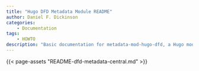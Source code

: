 ```yaml
---
title: "Hugo DFD Metadata Module README"
author: Daniel F. Dickinson
categories:
    - Documentation
tags:
    - HOWTO
description: "Basic documentation for metadata-mod-hugo-dfd, a Hugo module by Daniel F. Dickinson for handling page metadata."
---
```

{{< page-assets "README-dfd-metadata-central.md" >}}
